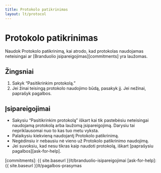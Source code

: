 ```yaml
---
title: Protokolo patikrinimas
layout: lt/protocol
---
```

# Protokolo patikrinimas

Naudok Protokolo patikrinimą, kai atrodo, kad protokolas naudojamas neteisingai ar [Branduolio įsipareigojimas][commitments] yra laužomas.

## Žingsniai

1. Sakyk “Pasitikrinkim protokolą.”
2. Jei žinai teisingą protokolo naudojimo būdą, pasakyk jį. Jei nežinai, paprašyk pagalbos.

## Įsipareigojimai

* Sakysiu “Pasitikrinkim protokolą” iškart kai tik pastebėsiu neteisingai naudojamą protokolą arba laužomą įsipareigojimą. Darysiu tai nepriklausomai nuo to kas tuo metu vyksta.
* Palaikysiu kiekvieną naudojantį Protokolo patikrinimą.
* Negėdinsiu ir nebausiu nė vieno už Protokolo patikrinimo naudojimą.
* Jei suvoksiu, kad nesu tikras kaip naudoti protokolą, iškart [paprašysiu pagalbos][ask-for-help].

[commitments]: {{ site.baseurl }}lt/branduolio-isipareigojimai
[ask-for-help]: {{ site.baseurl }}lt/pagalbos-prasymas
